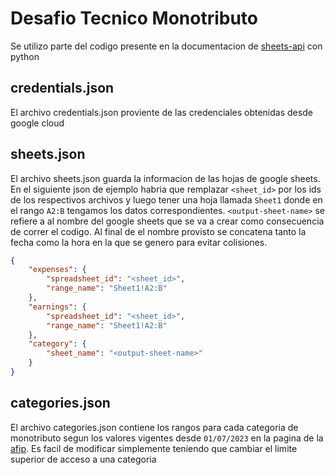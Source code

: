 # Desafio Tecnico Monotributo

Se utilizo parte del codigo presente en la documentacion de [sheets-api](https://developers.google.com/sheets/api/quickstart/python) con python

## credentials.json
El archivo credentials.json proviente de las credenciales obtenidas desde google cloud

## sheets.json
El archivo sheets.json guarda la informacion de las hojas de google sheets. En el siguiente json de ejemplo habria que remplazar `<sheet_id>` por los ids de los respectivos archivos y luego tener una hoja llamada `Sheet1` donde en el rango `A2:B` tengamos los datos correspondientes.
`<output-sheet-name>` se refiere a al nombre del google sheets que se va a crear como consecuencia de correr el codigo. Al final de el nombre provisto se concatena tanto la fecha como la hora en la que se genero para evitar colisiones.
```json
{
    "expenses": {
        "spreadsheet_id": "<sheet_id>",
        "range_name": "Sheet1!A2:B"
    },
    "earnings": {
        "spreadsheet_id": "<sheet_id>",
        "range_name": "Sheet1!A2:B"
    },
    "category": {
        "sheet_name": "<output-sheet-name>"
    }
}
```

## categories.json
El archivo categories.json contiene los rangos para cada categoria de monotributo segun los valores vigentes desde `01/07/2023` en la pagina de la [afip](https://www.afip.gob.ar/monotributo/categorias.asp). Es facil de modificar simplemente teniendo que cambiar el limite superior de acceso a una categoria
